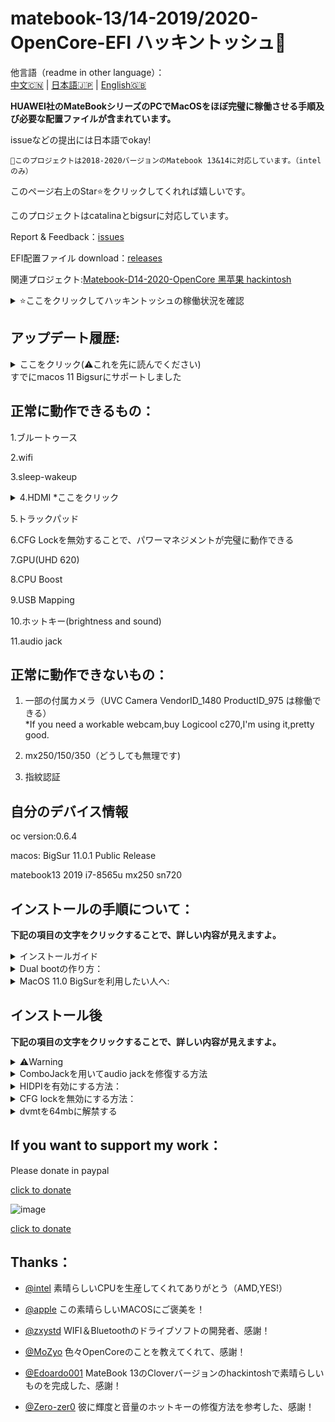 # matebook-13/14-2019/2020-OpenCore-EFI  ハッキントッシュ  

他言語（readme in other language）：  
[中文🇨🇳](readme.md) | [日本語🇯🇵](readme-jp.md) | [English🇬🇧](readme-en.md)   


**HUAWEI社のMateBookシリーズのPCでMacOSをほぼ完璧に稼働させる手順及び必要な配置ファイルが含まれています。**  




issueなどの提出には日本語でokay!  

```
このプロジェクトは2018-2020バージョンのMatebook 13&14に対応しています。（intelのみ）
```

このページ右上のStar⭐️をクリックしてくれれば嬉しいです。  

このプロジェクトはcatalinaとbigsurに対応しています。  

Report & Feedback：[issues](https://github.com/ske1996/matebook-13-2019-oc-efi/issues)  


EFI配置ファイル download：[releases](https://github.com/ske1996/matebook-13-2019-oc-efi/releases)  



関連プロジェクト:[Matebook-D14-2020-OpenCore 黑苹果 hackintosh  ](https://github.com/ske1996/Matebook-D14-2020-hackintosh)  

<details>  
<summary>⭐️ここをクリックしてハッキントッシュの稼働状況を確認</summary>  
 
[サンプル動画](https://www.bilibili.com/video/bv18z4y1U7rz)  
 
![image](https://github.com/ske1996/matebook-13-2019-oc-efi/blob/master/%E6%9D%82%E9%A1%B9/%E3%82%B9%E3%82%AF%E3%83%AA%E3%83%BC%E3%83%B3%E3%82%B7%E3%83%A7%E3%83%83%E3%83%88%202020-11-14%2019.30.41.png?raw=true)    
![image](https://i0.hdslb.com/bfs/article/0d73e23780c4a4a5b80b1e956dc8957bb95f3372.jpg@1320w_880h.webp)  
![image](https://i0.hdslb.com/bfs/article/3c89fd7615510c1b2e9efa1c6024348b4b635abc.jpg@1320w_1760h.webp)  


[サンプル動画](https://www.bilibili.com/video/bv18z4y1U7rz)  

</details>   

       

## アップデート履歴:  
<details>  
<summary>ここをクリック(⚠️これを先に読んでください)</summary>  

- 20210317:  
I wont upgrade anything until it will be necessary to do(likes apple changed their secure boot policy,so you have to use latest opencore to boot etc.),it still works well on even lastest version of macos 11.2.3(when i wrote this). so,see you in next nacessary-upgrade version.  


- 20210130:  
全てのBigSurバージョンのEFIに含まれているOpenCoreを0.6.5にアップグレードしました，一部のkextもアップグレードしました，さらにboot chimeをオンにしました。 

- 20201113:  
全てのBigSurバージョンのEFIに含まれているOpenCoreを0.6.4にアップグレードしました、正式版のBigSur 11.0.1まで対応します。  

- 20201106:  
MB13&14 2018-2019(bigsur ver)に含まれているOpenCoreを0.6.3にアップフレンドしました。  

  
- 20200918:  
二つのfakepcidのkextと一部の無意味のものを削除し、さらにwifiとbluetoothの衝突issueの解決を試しましたが、100％の解決とは言えないかもしれません。    

- 20200917:  
最新のAirportItlwmを使用していますので、これからheliportは必要なくなります、さらにOCを0.6.1にアップグレードしました  
bigsurとcatalinaのEFIファイルを分けましたので、自分のOSバージョンに応じてダウンロードする必要があります。  




- 20200916:  
delete more useless kext and ssdt,this version will take less ram,and upgrade opencore to 0.6.1  

 
- 20200905:   
イースター・エッグが含まれています+SMCLightSensor.kext  

 
 
- 20200822:  
一部の無意味のssdtを削除しました。  

  
- 20200814:  
V0814のEFIはcatalinaとbigsur両方をbootできるようにしました、一部のssdtを作り直しました。  

- 20200806:  
OpenCoreをオフィシャルの0.6.0にアップグレードしました。  


- 20200802:  
updated itlwmx.kext for 2020ver laptop,[click for download](https://github.com/ske1996/matebook-13-2019-oc-efi/raw/master/itlwmx%20beta0802.zip) 

- 20200728:  
itlwm.kextとHeliPort.dmgをpublic betaバージョンに更新しました  
HeliPort.dmgの使い方：macOSでダブルクリックでインストールする  


- 20200725:  
Macos 10.15.6までに対応できることを判明した   

- 20200724:  
opencoreを0.5.9にアップグレードしました。  

- 20200715:  
audio jackを修復しました。方法は下の「ComboJackを用いてaudio jackを修復する方法」に書いてあります。  

- 20200712:  
このEFIファイルは matebook 13/14 2019で動作できるのを判明しました。  
そして、2020 versionでの動作状況は以下となります:  
wifiのkextはload不能,他の部分は 2019 version,と同じでうまう動作できる.  
原因は2020 versionには第二世代のac9560を使用しているらしいです、今後には、修復を期待できると考えています。


- 20200710:  
マックOSをインストールするためのclover EFIを添付しました、    
このclover EFIファイルはマックOSをbootすることにも使えるのですが、  
opencore(oc) efiを使ってマックOSをbootすることをお勧めします.  

</details>  
すでにmacos 11 Bigsurにサポートしました  

## 正常に動作できるもの：

1.ブルートゥース  

2.wifi  

3.sleep-wakeup  

<details>  
<summary>4.HDMI *ここをクリック</summary>   
  
⭕️MataBook 13 2018-2020 そのまま使えます。  
❌MataBook 14 2019-2020 config.plistのFramebuffer部分を この内容に変更する必要があり：[Plan A](https://github.com/ske1996/matebook-13-2019-oc-efi/issues/49) |  [Plan B](https://github.com/ske1996/matebook-13-2019-oc-efi/issues/121)   
ただし、MataBook 14ではそのままに使えるケースもありますので、もしHDMIに問題がなければ、config.plistを編集しないのがおすすめです。  

 </details>   
 
5.トラックパッド  

6.CFG Lockを無効することで、パワーマネジメントが完璧に動作できる  

7.GPU(UHD 620)  

8.CPU Boost  

9.USB Mapping　　

10.ホットキー(brightness and sound)  

11.audio jack  


  
## 正常に動作できないもの：  


1. 一部の付属カメラ（UVC Camera VendorID_1480 ProductID_975 は稼働できる）  
*If you need a workable webcam,buy Logicool c270,I'm using it,pretty good.  

2. mx250/150/350（どうしても無理です)  
  
3. 指紋認証  


  
## 自分のデバイス情報     

oc version:0.6.4  

macos: BigSur 11.0.1 Public Release  

matebook13 2019 i7-8565u mx250 sn720  



## インストールの手順について：  

**下記の項目の文字をクリックすることで、詳しい内容が見えますよ。**  


<details>  
<summary>インストールガイド</summary>   
    
    
下の外部ページを参考して下さい：  
（このガイドを読むのには、一定の英語能力が必要です）　　

https://dortania.github.io/vanilla-laptop-guide/preparations/installer-overview.html  
</details>   
 
<details>  
<summary> Dual bootの作り方：</summary> 

[クリックしてガイドブックをダウンロード](https://github.com/ske1996/matebook-13-2019-oc-efi/raw/master/A%20guide%20for%20dualBoot%20of%20Matebook13%20from%20%40Francisco%20Novoa.pdf)  

*このガイドブックは英語で作成されたため、読むには一定の英語能力が必要です。  

Thanks [@Francisco Novoa(from Chile🇨🇱)](https://t.me/hackintosh_matebook13/8557) and this dual-boot guide is written by him   


</details>  
 


<details>  
<summary>MacOS 11.0 BigSurを利用したい人へ:</summary> 


1. CatalinaからBigSurへのアップグレードにはOTA方式で実行可能.  
2. BigSurをどうインストールするにもかかわらず、その前にCFG Lockをアンロックすることがおすすめ.  
3. CatalinaからBigSurへのアップグレードしたい人に対して、アップグレードのプロセスを始める前に、ESPのpartitionをmountして、その中のEFIフォルダを私の[release](https://github.com/ske1996/matebook-13-2019-oc-efi/releases)でのBigSurバージョンに対応するものを変える必要がある.  




</details>  



## インストール後  



**下記の項目の文字をクリックすることで、詳しい内容が見えますよ。**  
  
<details>  
<summary>⚠️Warning</summary>  
⚠️⚠️⚠️⚠️⚠️⚠️⚠️⚠️⚠️⚠️⚠️⚠️⚠️⚠️⚠️⚠️⚠️⚠️⚠️⚠️⚠️⚠️⚠️⚠️⚠️⚠️⚠️⚠️⚠️⚠️⚠️⚠️⚠️⚠️⚠️⚠️  
  
1. OpencoreでMacOS以外のOS(Windows,linuxを含む)をbootしないこと.  
純正ライセンスをその操作により失うリスクがある,UUIDなどを正しくconfig.plistに注入するやり方をわかるなら論外.  
上記のリスクが必ず発生するわけではないですが、そうしないのがおすすめです.  
opencoreのOS選択画面でctrl + enterを同時に押すことでMacOSのpartitionを選ぶことより、MacOSをデフォルトbootに設定する.  
その後、MacOSに入ってから、ESPのpartitionをmountして、EFI/OC/config.plistをpropertreeで開き、その中の"showpicker"オプションをOFF(False)に設定する.  
これで、一旦マシンを起動すると、opencoreのOS選択画面を自動的にスキップし、直接的にMACOSに入る.  
Double bootの人に対して、もしMacOS以外のOS(Windows,linuxを含む)に切り替えたい時には、起動ボタンを押した後にすぐにF12を連打することで、オリジナルのuefi boot managerに入ることができ、そこでMacOS以外のOS(Windows,linuxを含む)を選べばいい。

2. daily pcとして使用し始める前に、ESPのpartitionをmountして、EFI/OC/config.plistをpropertreeで開き、MLB/SN/UUIDを独自のものに変えるのを忘れないこと.  

3. MACOSのシステム環境設定のapple idのところで"serch my mac"をオンにしないこと.  

4. MACOSのシステム環境設定の"セキュリティーとプライバシー"のところで"file vault"をオンにしないこと.  


</details>  




<details>  
<summary>ComboJackを用いてaudio jackを修復する方法</summary>   

![image](https://github.com/ske1996/matebook-13-2019-oc-efi/blob/master/%E6%9D%82%E9%A1%B9/audiojack.png?raw=true)  

From Heporis:  　　

https://github.com/randomprofilename/ComboJack


1.私の倉庫から[ComboJack-master.zip(クリック)](https://github.com/ske1996/matebook-13-2019-oc-efi/raw/master/ComboJack-master.zip)をダウンロード  
2.ターミナルでComboJack_Installer/install.shを実行します  
3.再起動します
  
  
</details>   


<details>  
<summary>HIDPIを有効にする方法：</summary>   
    
⚠️気をつけてください：  
OSのバージョンに応じて、使うプログラムが異なります     
BigSur：[click to download](https://github.com/ske1996/matebook-13-2019-oc-efi/raw/master/Bigsur/%EF%BC%88BigSur%E6%96%B9%E6%A1%882%EF%BC%89hidpi.zip)  
Catalina：https://github.com/xzhih/one-key-hidpi  

 

自分の例：  
1. enable HiDPi (with patch/inject EDID)ーーーーーーー 一番目のステップで"2"を選んで下さい
2. macbook pro   
3. input 6    
4. input  1600x1066 1343x895 2160x1440  


HiDPIをオンにしてから、システム環境設定/ディスプレイで解析度を1343x895に設定し、永遠にこの解析度に固定してくだい、他の解析度に設定しますと、BUGが出てきます。

*注意⚠️画像の左の部分を見てください、その1343x895が正しいです。しかし、右の選択肢に関しては、必ず画像と同じ位置ではありませんので注意してください。  


![image](http://m.qpic.cn/psc?/V51Uqo3Z3KmDDj0bhEZH0ySaLy25K537/ruAMsa53pVQWN7FLK88i5q01OKCJFpwjG8DeWk34ZAlT4PiIkTwV7VOQNDBpBB7OkqG1Id2.r35y0gnRAtugvhPBj1i6J0*cx1bGL996lhQ!/b&bo=NAV8AwAAAAADB2w!&rf=viewer_4)  

*注意⚠️画像の左の部分を見てください、その1343x895が正しいです。しかし、右の選択肢に関しては、必ず画像と同じ位置ではありませんので注意してください。 




</details>   
  
  

<details>  
<summary>CFG lockを無効にする方法：</summary>   
  
⚠️CFG lockを無効にしたら、どんなことができる？  

完璧なパワー管理  
バッテリーライフがある程度長くなる  
スリープでの電力消費がさらに減少する  
  
  
⚠️  

まずはHUAWEIの公式サイトでBIOSを1.28にアップグレードするためのパッケージをダウンロードし、BIOSをアップグレードします。   


1.USBメモリ（容量には最低制限なし）をfat32にフォーマットする

2.USBメモリのルートで名前が"EFI"のフォルダを作る  

3.EFIフォルダ内に名前が"BOOT"のフォルダを作る  

4.[cfgunlock.zip(クリック)](https://github.com/ske1996/matebook-13-2019-oc-efi/raw/master/cfgunlock.zip)をダウンロード  

5.cfgunlock.zip内のbootx64.efiをEFI/BOOTにコピー 

そして、そのusbメモリーを用い、BOOT（起動）する  

usbメモリーを用いて起動後   

altと＝を同時に押す  
(異なる言語のキーボード間では、キーの配置が異なる。私のキーボードは標準USA英語のものなので、このガイドも私のキーボードに基づいて書いたもので、日本語キーボードバージョンのPCを利用している人は外付けのUSA英語のキーボードを使ってください)  

ACPI Variable の画面で↑/↓の矢印キーを用いて"cpusetup"のオプションを探す（大体3ページ目にある）  


見つかったら、enterキーで"cpusetup"に入る  

そちらの画面は以下の画像と同じはず  
![image](https://github.com/ske1996/matebook-13-2019-oc-efi/blob/master/%E6%9D%82%E9%A1%B9/RU.jpg?raw=true)

  
0030-0E（縦0030、横0E）は01のはず  

←→↑↓の矢印キーを使い、0030-0Eをピックして"00"を入れ替える  

ctrl+wでチェンジを保存  

保存に問題がなければ,"update written"のようなことが提示する  

alt+qで退出してOSに切り替える  

このあとはもう一度そのUSBメモリで起動し、修正した部分がちゃんとできたどうかをチェックする。  
そして[propertree](https://github.com/ske1996/matebook-13-2019-oc-efi/raw/master/ProperTree.zip)を利用し、ESP partitionでEFI/OC/config.plistのkernel/add/quirksを以下のようにチェンジすることをおすすめ：  
![image](https://github.com/ske1996/matebook-13-2019-oc-efi/blob/master/%E6%9D%82%E9%A1%B9/cfgunlosk.png?raw=true)  

</details>   

<details>  
<summary>dvmtを64mbに解禁する</summary>  
    
  ⚠️dvmtを64mbに解禁したら、どんなことができる？  
  hdmi/dpで4k60pまでに対応できる  
  p.s.　デフォルトは4k30p
  
  
 基本的には前のCFGのガイドと同じ  

[cfgunlock.zip](https://github.com/ske1996/matebook-13-2019-oc-efi/raw/master/cfgunlock.zip)内のbootx64.efiを含むusbメモリーを用いて起動後   

altと＝を同時に押す  
(異なる言語のキーボード間では、キーの配置が異なる。私のキーボードは標準USA英語のものなので、このガイドも私のキーボードに基づいて書いたもので、日本語キーボードバージョンのPCを利用している人は外付けのUSA英語のキーボードを使ってください)  

ACPI Variable の画面で↑/↓の矢印キーを用いて"Sasetup"のオプションを探す  


見つかったら、enterキーで"SaSetup"に入る  

crtl+pagedownで次のページに変更する  
この時の画面は下の画像と同じはず（縦の1番目の座標は0100）  
  
![image](https://github.com/ske1996/matebook-13-2019-oc-efi/raw/master/%E6%9D%82%E9%A1%B9/dvmt64.bmp)  

4. 縦0100横07を02に，縦0100横08を03に変更する（矢印キーでオプションをピック、enterを押す、数字を入力）  

5. Crtl+wで保存  

このあとはもう一度そのUSBメモリで起動し、修正した部分がちゃんとできたどうかをチェックする。  
そして[propertree](https://github.com/ske1996/matebook-13-2019-oc-efi/raw/master/ProperTree.zip)を利用し、ESP partitionでEFI/OC/config.plistのDeviceProperties/Add/PciRoot(0x0)/Pci(0x2,0x0)を以下のようにチェンジすることをおすすめ：  

⚠️以下のconfig設定はmatebook 13 2018-2019だけに対応している  

![image](https://github.com/ske1996/matebook-13-2019-oc-efi/blob/master/%E6%9D%82%E9%A1%B9/dvmt64config.png?raw=true)  
  
  
このdvmtガイドは[@laozhiang](https://github.com/laozhiang)の発想に基づき、完成したものである  
  


</details>         
      


## If you want to support my work：

Please donate in paypal  

[click to donate](https://paypal.me/ske1996)  

![image](https://github.com/ske1996/matebook-13-2019-oc-efi/blob/master/%E6%9D%82%E9%A1%B9/paypal.png?raw=true)  

[click to donate](https://paypal.me/ske1996)  



## Thanks：

- [@intel](https://www.intel.com/content/www/us/en/homepage.html) 素晴らしいCPUを生産してくれてありがとう（AMD,YES!）

- [@apple](https://www.apple.com/) この素晴らしいMACOSにご褒美を！
 
- [@zxystd](https://github.com/OpenIntelWireless/itlwm) WIFI＆Bluetoothのドライブソフトの開発者、感謝！  

- [@MoZyo](https://github.com/MoZyo/RedmiBook-13-10th-Gen-Intel-Hackintosh) 色々OpenCoreのことを教えてくれて、感謝！

- [@Edoardo001](https://github.com/Edoardo001/Matebook-13-Hackintosh)  MateBook 13のCloverバージョンのhackintoshで素晴らしいものを完成した、感謝！  

- [@Zero-zer0](https://github.com/Zero-zer0) 彼に輝度と音量のホットキーの修復方法を参考した、感謝！
